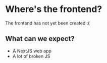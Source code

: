 # Where's the frontend?

The frontend has not yet been created :(

## What can we expect?
- A NextJS web app
- A lot of broken JS